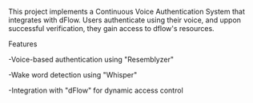 This project implements a Continuous Voice Authentication System that integrates with dFlow. Users authenticate using their voice, and uppon successful verification, they gain access to dflow's resources.

Features

-Voice-based authentication using "Resemblyzer"

-Wake word detection using "Whisper"

-Integration with "dFlow" for dynamic access control
